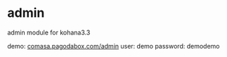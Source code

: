 admin
=====

admin module for kohana3.3

demo: <a target="_blank" href="http://comasa.pagodabox.com">comasa.pagodabox.com/admin</a>
user: demo
password: demodemo